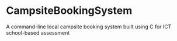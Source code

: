 # CampsiteBookingSystem
A command-line local campsite booking system built using C for ICT school-based assessment
